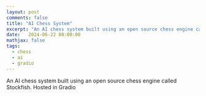 ```yaml
---
layout: post
comments: false
title: "AI Chess System"
excerpt: "An AI chess system built using an open source chess engine called Stockfish. Hosted in Gradio."
date:   2024-06-22 00:00:00
mathjax: false
tags: 
  - chess
  - ai
  - gradio
---
```


An AI chess system built using an open source chess engine called Stockfish. Hosted in Gradio